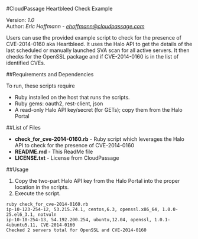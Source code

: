 #CloudPassage Heartbleed Check Example

Version: *1.0*
<br />
Author: *Eric Hoffmann* - *ehoffmann@cloudpassage.com*

Users can use the provided example script to check for the presence of CVE-2014-0160 aka Heartbleed. It uses the Halo API to get the details of the last scheduled or manually launched SVA scan for all active servers. It then checks for the OpenSSL package and if CVE-2014-0160 is in the list of identified CVEs.

##Requirements and Dependencies

To run, these scripts require

* Ruby installed on the host that runs the scripts.
* Ruby gems: oauth2, rest-client, json
* A read-only Halo API key/secret (for GETs); copy them from the Halo Portal

##List of Files

* **check_for_cve-2014-0160.rb**  - Ruby script which leverages the Halo API to check for the presence of CVE-2014-0160 
* **README.md**  -  This ReadMe file
* **LICENSE.txt**  -  License from CloudPassage

##Usage

1. Copy the two-part Halo API key from the Halo Portal into the proper location in the scripts.
2. Execute the script.

```
ruby check_for_cve-2014-0160.rb
ip-10-123-254-12, 53.215.74.1, centos,6.3, openssl.x86_64, 1.0.0-25.el6_3.1, notvuln
ip-10-10-254-13, 54.192.200.254, ubuntu,12.04, openssl, 1.0.1-4ubuntu5.11, CVE-2014-0160
Checked 2 servers total for OpenSSL and CVE-2014-0160
```

<!---
#CPTAGS:community-unsupported audit
-->
